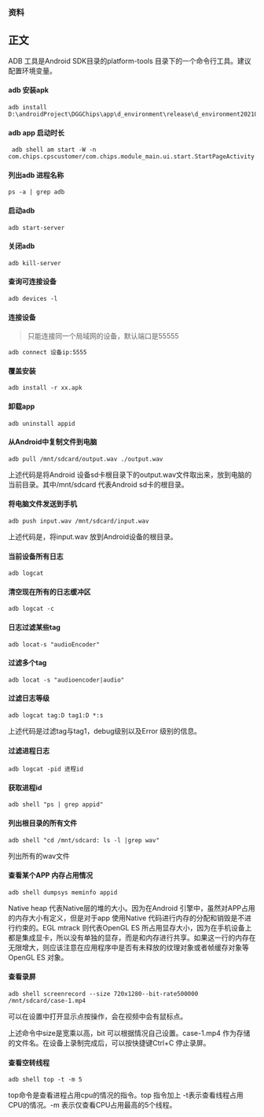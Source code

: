 ### 资料 
## 正文

ADB 工具是Android SDK目录的platform-tools 目录下的一个命令行工具。建议配置环境变量。

#### adb 安装apk
````
adb install D:\androidProject\DGGChips\app\d_environment\release\d_environment2021061001.apk
````

#### adb app 启动时长 
````
 adb shell am start -W -n com.chips.cpscustomer/com.chips.module_main.ui.start.StartPageActivity
````

#### 列出adb 进程名称

````
ps -a | grep adb
````

#### 启动adb

````
adb start-server
````

#### 关闭adb

````
adb kill-server
````

#### 查询可连接设备

````
adb devices -l
````

#### 连接设备

> 只能连接同一个局域网的设备，默认端口是55555

````
adb connect 设备ip:5555
````

#### 覆盖安装

````
adb install -r xx.apk
````

#### 卸载app

````
adb uninstall appid
````

#### 从Android中复制文件到电脑

````
adb pull /mnt/sdcard/output.wav ./output.wav
````

上述代码是将Android 设备sd卡根目录下的output.wav文件取出来，放到电脑的当前目录。其中/mnt/sdcard 代表Android sd卡的根目录。

#### 将电脑文件发送到手机

````
adb push input.wav /mnt/sdcard/input.wav
````

上述代码是，将input.wav 放到Android设备的根目录。

#### 当前设备所有日志

````
adb logcat
````

#### 清空现在所有的日志缓冲区

````
adb logcat -c
````

#### 日志过滤某些tag

````
adb locat-s "audioEncoder"
````

#### 过滤多个tag

````
adb locat -s "audioencoder|audio"
````

#### 过滤日志等级

````
adb logcat tag:D tag1:D *:s
````

上述代码是过滤tag与tag1，debug级别以及Error 级别的信息。

#### 过滤进程日志

````
adb logcat -pid 进程id
````

#### 获取进程id

````
adb shell "ps | grep appid"
````

#### 列出根目录的所有文件

````
adb shell "cd /mnt/sdcard: ls -l |grep wav"
````

列出所有的wav文件

#### 查看某个APP 内存占用情况

````
adb shell dumpsys meminfo appid
````

Native heap 代表Native层的堆的大小。因为在Android 引擎中，虽然对APP占用的内存大小有定义，但是对于app 使用Native 代码进行内存的分配和销毁是不进行约束的。EGL mtrack 则代表OpenGL ES 所占用显存大小，因为在手机设备上都是集成显卡，所以没有单独的显存，而是和内存进行共享。如果这一行的内存在无限增大，则应该注意在应用程序中是否有未释放的纹理对象或者帧缓存对象等OpenGL ES 对象。

#### 查看录屏

````
adb shell screenrecord --size 720x1280--bit-rate500000 /mnt/sdcard/case-1.mp4
````

可以在设置中打开显示点按操作，会在视频中会有鼠标点。

上述命令中size是宽乘以高，bit 可以根据情况自己设置。case-1.mp4 作为存储的文件名。在设备上录制完成后，可以按快捷键Ctrl+C 停止录屏。

#### 查看空转线程

````
adb shell top -t -m 5
````

top命令是查看进程占用cpu的情况的指令。top 指令加上 -t表示查看线程占用CPU的情况。-m 表示仅查看CPU占用最高的5个线程。